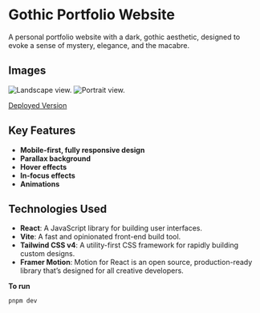 # Gothic Portfolio Website

A personal portfolio website with a dark, gothic aesthetic, designed to evoke a sense of mystery, elegance, and the macabre.

## Images

![Landscape view.](/assets/landscape.gif "This is a landscape view of the website.")
![Portrait view.](/assets/portrait.gif "This is a portrait view of the website.")

[Deployed Version](https://markdownlivepreview.com/)

## Key Features

- **Mobile-first, fully responsive design**
- **Parallax background**
- **Hover effects**
- **In-focus effects**
- **Animations**

## Technologies Used

- **React**: A JavaScript library for building user interfaces.
- **Vite**: A fast and opinionated front-end build tool.
- **Tailwind CSS v4**: A utility-first CSS framework for rapidly building custom designs.
- **Framer Motion**: Motion for React is an open source, production-ready library that’s designed for all creative developers.

**To run**

```
pnpm dev
```
